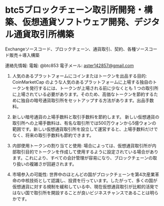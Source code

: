 # btc5ブロックチェーン取引所開発・構築、仮想通貨ソフトウェア開発、デジタル通貨取引所構築

Exchangeソースコード、ブロックチェーン、通貨取引、契約、各種ソースコード販売＋導入構築

連絡先情報: 電報: @btc853 電子メール: aster142857@gmail.com
1. 人気のあるプラットフォームにコインまたはトークンを出品する目的:
CoinMarketCap のような人気のあるプラットフォームに上場する独自のトークンを発行するには、トークンが上場される前に少なくとも 1 つの取引所に上場されている必要があります。そのため、高価なトークンを節約するために独自の暗号通貨取引所をセットアップする方法があります。出品手数料。

2. 新しい暗号通貨の上場手数料と取引手数料を節約します。
新しい仮想通貨の取引所への上場手数料は、有名な取引所では500万ウォンから5億ウォンの範囲です。新しい仮想通貨取引所を設立して運営すると、上場手数料だけでなく、将来の取引手数料も節約できます。

3. 内部使用トークンの割り当てと使用:
場合によっては、仮想通貨取引所が内部取引目的でトークンを作成して使用するように設定されている場合があります。これにより、すべての会計管理が容易になり、ブロックチェーンの取り扱いの複雑さが回避されます。

4. 市場参入の可能性:
世界中のほとんどの国がブロックチェーンを第4次産業革命の中核技術として認識し、投資を行っています。したがって、多くの国が仮想通貨に対する規制を緩和している中、現在仮想通貨取引が比較的活発ではない国で取引所を開設することが良いビジネスチャンスであることは明らかです。

